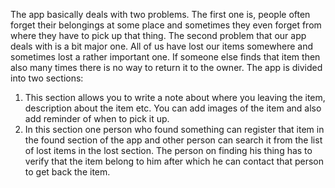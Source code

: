 The app basically deals with two problems. The first one is, people often forget their belongings at some place and sometimes they even forget from where they have to pick up that thing. The second problem that our app deals with is a bit major one. All of us have lost our items somewhere and sometimes lost a rather important one. If someone else finds that item then also many times there is no way to return it to the owner.
The app is divided into two sections:
1. This section allows you to write a note about where you leaving the item, description about the item etc. You can add images of the item and also add reminder of when to pick it up.
2. In this section one person who found something can register that item in the found section of the app and other person can search it from the list of lost items in the lost section. The person on finding his thing has to verify that the item belong to him after which he can contact that person to get back the item.
